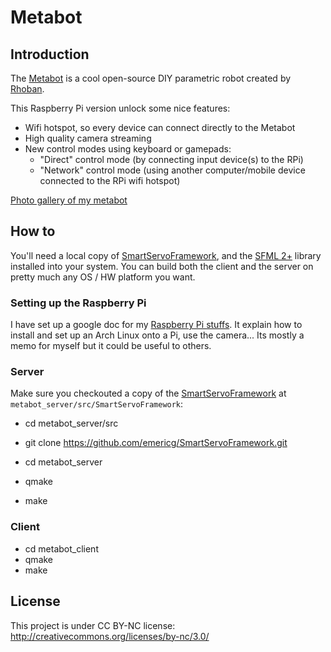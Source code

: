 Metabot
=======

## Introduction

The [Metabot](http://metabot.cc/) is a cool open-source DIY parametric robot created by [Rhoban](http://rhoban.com/).  

This Raspberry Pi version unlock some nice features:
* Wifi hotspot, so every device can connect directly to the Metabot
* High quality camera streaming
* New control modes using keyboard or gamepads:
  * "Direct" control mode (by connecting input device(s) to the RPi)
  * "Network" control mode (using another computer/mobile device connected to the RPi wifi hotspot)

[Photo gallery of my metabot](https://goo.gl/photos/wsRBAoyg2RaMAJFPA)

## How to

You'll need a local copy of [SmartServoFramework](https://github.com/emericg/SmartServoFramework), and the [SFML 2+](https://github.com/SFML/SFML) library installed into your system.
You can build both the client and the server on pretty much any OS / HW platform you want.

### Setting up the Raspberry Pi

I have set up a google doc for my [Raspberry Pi stuffs](https://docs.google.com/document/d/1sD5Fkbx5KoUHv-pklI8Ck-DyjcLpjsvI0ImGqL_Kb-Q/edit?usp=sharing). It explain how to install and set up an Arch Linux onto a Pi, use the camera... Its mostly a memo for myself but it could be useful to others.

### Server

Make sure you checkouted a copy of the [SmartServoFramework](https://github.com/emericg/SmartServoFramework) at ``metabot_server/src/SmartServoFramework``:

* cd metabot_server/src
* git clone https://github.com/emericg/SmartServoFramework.git

* cd metabot_server
* qmake
* make

### Client

* cd metabot_client
* qmake
* make

## License

This project is under CC BY-NC license: http://creativecommons.org/licenses/by-nc/3.0/
